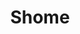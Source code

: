 ---
title: "Shome"
name: "Shome"
link: "https://shome-housing.herokuapp.com/"
start_date: "2019-05-01"
one_liner: "Summer Subleasing Platform for Students"
tech_stack: [
    "ruby",
    "ruby on rails",
    "UI",
    "web",
    "fullstack",
    "frontend",
    "backend",
]
tech: "Ruby on Rails"
header_link: "https://shome-housing.herokuapp.com/"
hackathon:
github_link: 
devpost_link: 
youtube_embed_link:
image_link: "/images/shome-logo-374x222.png"
image_alt_txt: "Shome logo"
footer_image: ""
footer_image_alt_txt:
---